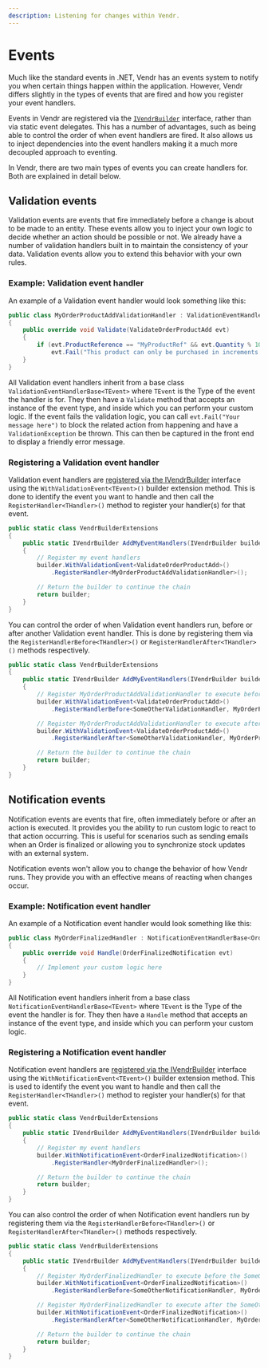 ```yaml
---
description: Listening for changes within Vendr.
---
```


# Events

Much like the standard events in .NET, Vendr has an events system to notify you when certain things happen within the application. However, Vendr differs slightly in the types of events that are fired and how you register your event handlers.

Events in Vendr are registered via the [`IVendrBuilder`](../vendr-builder/#registering-dependencies) interface, rather than via static event delegates. This has a number of advantages, such as being able to control the order of when event handlers are fired. It also allows us to inject dependencies into the event handlers making it a much more decoupled approach to eventing.

In Vendr, there are two main types of events you can create handlers for. Both are explained in detail below.

## Validation events

Validation events are events that fire immediately before a change is about to be made to an entity. These events allow you to inject your own logic to decide whether an action should be possible or not. We already have a number of validation handlers built in to maintain the consistency of your data. Validation events allow you to extend this behavior with your own rules.

### Example: Validation event handler

An example of a Validation event handler would look something like this:

```csharp
public class MyOrderProductAddValidationHandler : ValidationEventHandlerBase<ValidateOrderProductAdd>
{
    public override void Validate(ValidateOrderProductAdd evt)
    {
        if (evt.ProductReference == "MyProductRef" && evt.Quantity % 10 != 0)
            evt.Fail("This product can only be purchased in increments of 10");
    }
}

```

All Validation event handlers inherit from a base class `ValidationEventHandlerBase<TEvent>` where `TEvent` is the Type of the event the handler is for. They then have a `Validate` method that accepts an instance of the event type, and inside which you can perform your custom logic. If the event fails the validation logic, you can call `evt.Fail("Your message here")` to block the related action from happening and have a `ValidationException` be thrown. This can then be captured in the front end to display a friendly error message.

### Registering a Validation event handler

Validation event handlers are [registered via the IVendrBuilder](../vendr-builder/#registering-dependencies) interface using the `WithValidationEvent<TEvent>()` builder extension method. This is done to identify the event you want to handle and then call the `RegisterHandler<THandler>()` method to register your handler(s) for that event.

```csharp
public static class VendrBuilderExtensions
{
    public static IVendrBuilder AddMyEventHandlers(IVendrBuilder builder)
    {
        // Register my event handlers
        builder.WithValidationEvent<ValidateOrderProductAdd>()
            .RegisterHandler<MyOrderProductAddValidationHandler>();

        // Return the builder to continue the chain
        return builder;
    }
}
```

You can control the order of when Validation event handlers run, before or after another Validation event handler. This is done by registering them via the `RegisterHandlerBefore<THandler>()` or `RegisterHandlerAfter<THandler>()` methods respectively.

```csharp
public static class VendrBuilderExtensions
{
    public static IVendrBuilder AddMyEventHandlers(IVendrBuilder builder)
    {
        // Register MyOrderProductAddValidationHandler to execute before the SomeOtherValidationHandler handler
        builder.WithValidationEvent<ValidateOrderProductAdd>()
            .RegisterHandlerBefore<SomeOtherValidationHandler, MyOrderProductAddValidationHandler>();

        // Register MyOrderProductAddValidationHandler to execute after the SomeOtherValidationHandler handler
        builder.WithValidationEvent<ValidateOrderProductAdd>()
            .RegisterHandlerAfter<SomeOtherValidationHandler, MyOrderProductAddValidationHandler>();

        // Return the builder to continue the chain
        return builder;
    }
}
```

## Notification events

Notification events are events that fire, often immediately before or after an action is executed. It provides you the ability to run custom logic to react to that action occurring. This is useful for scenarios such as sending emails when an Order is finalized or allowing you to synchronize stock updates with an external system.

Notification events won't allow you to change the behavior of how Vendr runs. They provide you with an effective means of reacting when changes occur.

### Example: Notification event handler

An example of a Notification event handler would look something like this:

```csharp
public class MyOrderFinalizedHandler : NotificationEventHandlerBase<OrderFinalizedNotification>
{
    public override void Handle(OrderFinalizedNotification evt)
    {
        // Implement your custom logic here
    }
}

```

All Notification event handlers inherit from a base class `NotificationEventHandlerBase<TEvent>` where `TEvent` is the Type of the event the handler is for. They then have a `Handle` method that accepts an instance of the event type, and inside which you can perform your custom logic.

### Registering a Notification event handler

Notification event handlers are [registered via the IVendrBuilder](../vendr-builder/#registering-dependencies) interface using the `WithNotificationEvent<TEvent>()` builder extension method. This is used to identify the event you want to handle and then call the `RegisterHandler<THandler>()` method to register your handler(s) for that event.

```csharp
public static class VendrBuilderExtensions
{
    public static IVendrBuilder AddMyEventHandlers(IVendrBuilder builder)
    {
        // Register my event handlers
        builder.WithNotificationEvent<OrderFinalizedNotification>()
            .RegisterHandler<MyOrderFinalizedHandler>();

        // Return the builder to continue the chain
        return builder;
    }
}
```

You can also control the order of when Notification event handlers run by registering them via the `RegisterHandlerBefore<THandler>()` or `RegisterHandlerAfter<THandler>()` methods respectively.

```csharp
public static class VendrBuilderExtensions
{
    public static IVendrBuilder AddMyEventHandlers(IVendrBuilder builder)
    {
        // Register MyOrderFinalizedHandler to execute before the SomeOtherNotificationHandler handler
        builder.WithNotificationEvent<OrderFinalizedNotification>()
            .RegisterHandlerBefore<SomeOtherNotificationHandler, MyOrderFinalizedHandler>();

        // Register MyOrderFinalizedHandler to execute after the SomeOtherNotificationHandler handler
        builder.WithNotificationEvent<OrderFinalizedNotification>()
            .RegisterHandlerAfter<SomeOtherNotificationHandler, MyOrderFinalizedHandler>();

        // Return the builder to continue the chain
        return builder;
    }
}
```
